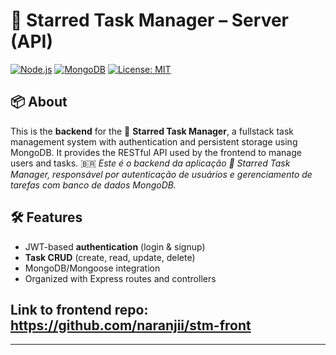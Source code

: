 # 🌟 Starred Task Manager – Server (API)

[![Node.js](https://img.shields.io/badge/Node.js-Express-green?logo=node.js)](https://nodejs.org)
[![MongoDB](https://img.shields.io/badge/MongoDB-Mongoose-green?logo=mongodb)](https://mongoosejs.com)
[![License: MIT](https://img.shields.io/badge/License-MIT-yellow.svg)](LICENSE)

## 📦 About

This is the **backend** for the 🌟 **Starred Task Manager**, a fullstack task management system with authentication and persistent storage using MongoDB. It provides the RESTful API used by the frontend to manage users and tasks.
🇧🇷
_Este é o backend da aplicação 🌟 Starred Task Manager, responsável por autenticação de usuários e gerenciamento de tarefas com banco de dados MongoDB._

## 🛠 Features

- JWT-based **authentication** (login & signup)
- **Task CRUD** (create, read, update, delete)
- MongoDB/Mongoose integration
- Organized with Express routes and controllers

## Link to frontend repo: https://github.com/naranjii/stm-front

---
